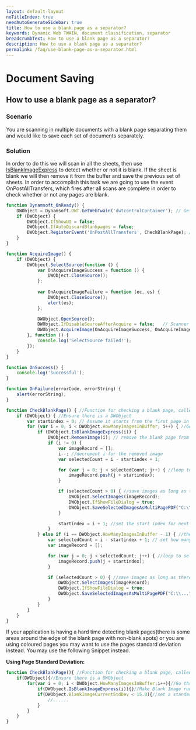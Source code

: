 ```yaml
---
layout: default-layout
noTitleIndex: true
needAutoGenerateSidebar: true
title: How to use a blank page as a separator?
keywords: Dynamic Web TWAIN, document classification, separator
breadcrumbText: How to use a blank page as a separator?
description: How to use a blank page as a separator?
permalink: /faq/use-blank-page-as-a-separator.html
---
```


# Document Saving

## How to use a blank page as a separator?

### Scenario

You are scanning in multiple documents with a blank page separating them and would like to save each set of documents separately.

### Solution

In order to do this we will scan in all the sheets, then use <a href="{{site.info}}api/WebTwain_Buffer.html#isblankimageexpress" target="_blank">IsBlankImageExpress</a> to detect whether or not it is blank. If the sheet is blank we will then remove it from the buffer and save the previous set of sheets. In order to accomplish this task we are going to use the event OnPostAllTransfers, which fires after all scans are complete in order to check whether or not any pages are blank.

```javascript
function Dynamsoft_OnReady() { 
    DWObject = Dynamsoft.DWT.GetWebTwain('dwtcontrolContainer'); // Get the Dynamic Web TWAIN object that is embeded in the div with id 'dwtcontrolContainer' 
    if (DWObject) { 
        DWObject.IfShowUI = false;
        DWObject.IfAutoDiscardBlankpages = false;
        DWObject.RegisterEvent('OnPostAllTransfers', CheckBlankPage); //Register the OnPostAllTransfers event that will be called after all scanning is complete 
    } 
}

function AcquireImage() {
    if (DWObject) {
        DWObject.SelectSource(function () {					
            var OnAcquireImageSuccess = function () {
                DWObject.CloseSource();
            };
            
            var OnAcquireImageFailure = function (ec, es) {
                DWObject.CloseSource();
                alert(es);
            };

            DWObject.OpenSource();
            DWObject.IfDisableSourceAfterAcquire = false;	// Scanner source will be disabled/closed automatically after the scan. 
            DWObject.AcquireImage(OnAcquireImageSuccess, OnAcquireImageFailure);
        }, function () {
            console.log('SelectSource failed!');
        });
    }
}

function OnSuccess() {
    console.log('successful');
}

function OnFailure(errorCode, errorString) {
    alert(errorString);
}

function CheckBlankPage() { //Function for checking a blank page, called when OnPostAllTransfers is triggered
    if (DWObject) { //Ensure there is a DWObject
        var startindex = 0; // Assume it starts from the first page in the buffer.
        for (var i = 0; i < DWObject.HowManyImagesInBuffer; i++) { //Go through each image in the buffer.
            if (DWObject.IsBlankImageExpress(i)) {
                DWObject.RemoveImage(i); // remove the blank page from the buffer.
                if (i != 0) {
                    var imageRecord = [];
                    i--; //decrement i for the removed image
                    var selectedCount = i - startindex + 1;

                    for (var j = 0; j < selectedCount; j++) { //loop to select all images from previous blank to current
                        imageRecord.push(j + startindex);
                    }

                    if (selectedCount > 0) { //save images as long as there are some in the selection
                        DWObject.SelectImages(imageRecord);
                        DWObject.IfShowFileDialog = true;
                        DWObject.SaveSelectedImagesAsMultiPagePDF("C:\\....", OnSuccess, OnFailure); //PLEASE CHANGE THIS FILE PATH (The first parameter)
                    }

                    startindex = i + 1; //set the start index for next search 1 higher than current page
                }
            } else if (i == DWObject.HowManyImagesInBuffer - 1) { //the last few images are not blank
                var selectedCount = i - startindex + 1; // set how many images are selected
                var imageRecord = [];

                for (var j = 0; j < selectedCount; j++) { //loop to select all images from previous blank to current
                    imageRecord.push(j + startindex);
                }

                if (selectedCount > 0) { //save images as long as there are some in the selection
                    DWObject.SelectImages(imageRecord);
                    DWObject.IfShowFileDialog = true;
                    DWObject.SaveSelectedImagesAsMultiPagePDF("C:\\...", OnSuccess, OnFailure); //PLEASE CHANGE THIS FILE PATH (The first parameter)
                }
            }
        }
    }
}
```

If your application is having a hard time detecting blank pages(there is some areas around the edge of the blank page with non-blank spots) or you are using coloured pages you may want to use the pages standard deviation instead. You may use the following Snippet instead. 

**Using Page Standard Deviation:**

```javascript
function CheckBlankPage(){ //Function for checking a blank page, called when OnPostAllTransfers is triggered 
    if(DWObject){//Ensure there is a DWObject 
        for(var i = 0; i < DWObject.HowManyImagesInBuffer;i++){//Go through each image in the buffer. 
            if(DWObject.IsBlankImageExpress(i)){}//Make Blank Image run, but do not use the result 
            if(DWObject.BlankImageCurrentStdDev < 15.0){//set a standard deviation for the program to use
                //......
            } 
        } 
    } 
}
```
